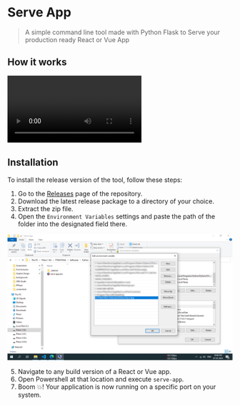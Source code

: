 # Serve App
> A simple command line tool made with Python Flask to Serve your production ready React or Vue App

## How it works
<video src="https://github.com/pritambeta/Serve-App/assets/83262358/b5b13a8c-85af-4af6-8985-38f7f24fb751" controls>
Your browser does not support the video tag.
</video>

## Installation
To install the release version of the tool, follow these steps:
1. Go to the [Releases](https://github.com/pritambeta/Serve-App/releases) page of the repository.
2. Download the latest release package to a directory of your choice.
3. Extract the zip file.
4. Open the `Environment Variables` settings and paste the path of the folder into the designated field there.

![Environment Variable](github/Setting-Environment-Variable.png)

5. Navigate to any build version of a React or Vue app.
6. Open Powershell at that location and execute `serve-app`.
7. Boom 💥! Your application is now running on a specific port on your system.
